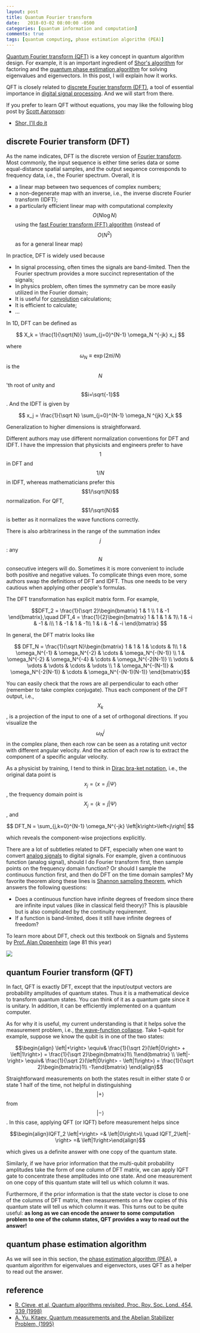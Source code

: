 ```yaml
---
layout: post
title: Quantum Fourier transform
date:   2018-03-02 08:00:00 -0500
categories: [quantum information and computation]
comments: true
tags: [quantum computing, phase estimation algorithm (PEA)]
---
```


[Quantum Fourier transform (QFT)](https://en.wikipedia.org/wiki/Quantum_Fourier_transform) is a key concept in quantum algorithm design.
For example, it is an important ingredient of [Shor's algorithm](https://en.wikipedia.org/wiki/Shor%27s_algorithm) for factoring and the [quantum phase estimation algorithm](https://en.wikipedia.org/wiki/Quantum_phase_estimation_algorithm) for solving eigenvalues and eigenvectors. In this post, I will explain how it works.

QFT is closely related to [discrete Fourier transform (DFT)](https://en.wikipedia.org/wiki/Discrete_Fourier_transform),
a tool of essential importance in [digital signal processing](https://en.wikipedia.org/wiki/Digital_signal_processing).
And we will start from there.

If you prefer to learn QFT without equations, you may like the following blog post by [Scott Aaronson](https://en.wikipedia.org/wiki/Scott_Aaronson):

* [Shor, I'll do it](https://www.scottaaronson.com/blog/?p=208)

## discrete Fourier transform (DFT)

As the name indicates, DFT is the discrete version of [Fourier transform](https://en.wikipedia.org/wiki/Fourier_transform).
Most commonly, the input sequence is either time series data or some equal-distance spatial samples,
and the output sequence corresponds to frequency data, i.e., the Fourier spectrum.
Overall, it is

* a linear map between two sequences of complex numbers;
* a non-degenerate map with an inverse, i.e., the inverse discrete Fourier transform (IDFT);
* a particularly efficient linear map with computational complexity $$O(N\log N)$$ using the [fast Fourier transform (FFT) algorithm](https://en.wikipedia.org/wiki/Fast_Fourier_transform) (instead of $$O(N^2)$$ as for a general linear map)

In practice, DFT is widely used because

* In signal processing, often times the signals are band-limited. Then the Fourier spectrum provides a more succinct representation of the signals;
* In physics problem, often times the symmetry can be more easily utilized in the Fourier domain;
* It is useful for [convolution](https://en.wikipedia.org/wiki/Convolution) calculations;
* It is efficient to calculate;
* ...

In 1D, DFT can be defined as

$$ X_k = \frac{1}{\sqrt{N}} \sum_{j=0}^{N-1} \omega_N ^{-jk} x_j $$

where $$\omega_N\equiv\exp(2\pi i/N)$$ is the $$N$$'th root of unity and $$i=\sqrt{-1}$$.
And the IDFT is given by

$$ x_j = \frac{1}{\sqrt N} \sum_{j=0}^{N-1} \omega_N ^{jk} X_k $$

Generalization to higher dimensions is straightforward.

Different authors may use different normalization conventions for DFT and IDFT.
I have the impression that physicists and engineers prefer to have $$1$$ in DFT and $$1/N$$ in IDFT,
whereas mathematicians prefer this $$1/\sqrt{N}$$ normalization.
For QFT, $$1/\sqrt{N}$$ is better as it normalizes the wave functions correctly.

There is also arbitrariness in the range of the summation index $$j$$:
any $$N$$ consecutive integers will do.
Sometimes it is more convenient to include both positive and negative values.
To complicate things even more, some authors swap the definitions of DFT and IDFT.
Thus one needs to be very cautious when applying other people's formulas.

The DFT transformation has explicit matrix form. For example,

$$DFT_2 = \frac{1}{\sqrt 2}\begin{bmatrix}
1 & 1 \\
1 & -1 
\end{bmatrix},\quad DFT_4 = \frac{1}{2}\begin{bmatrix}
1 & 1 & 1 & 1\\
1 & -i & -1 & i\\
1 & -1 & 1 & -1\\
1 & i & -1 & -i
\end{bmatrix}
$$

In general, the DFT matrix looks like

$$
DFT_N = \frac{1}{\sqrt N}\begin{bmatrix}
1 & 1 & 1 & \cdots & 1\\
1 & \omega_N^{-1} & \omega_N^{-2} & \cdots & \omega_N^{-(N-1)} \\
1 & \omega_N^{-2} & \omega_N^{-4} & \cdots & \omega_N^{-2(N-1)} \\
\vdots & \vdots & \vdots & \cdots & \vdots \\
1 & \omega_N^{-(N-1)} & \omega_N^{-2(N-1)} & \cdots & \omega_N^{-(N-1)(N-1)}
\end{bmatrix}$$

You can easily check that the rows are all perpendicular to each other (remember to take complex conjugate).
Thus each component of the DFT output, i.e., $$X_k$$, is a projection of the input to one of a set of orthogonal directions.
If you visualize the $$\omega_N^j$$ in the complex plane, then each row can be seen as a rotating unit vector with different angular velocity.
And the action of each row is to extract the component of a specific angular velocity.

As a physicist by training, I tend to think in [Dirac bra-ket notation](https://en.wikipedia.org/wiki/Bra%E2%80%93ket_notation), i.e.,
the original data point is $$x_j = \left<x=j|\Psi\right>$$,
the frequency domain point is $$X_j = \left<k=j|\Psi\right>$$, and

$$ DFT_N = \sum_{j,k=0}^{N-1} \omega_N^{-jk} \left|k\right>\left<j\right| $$

which reveals the component-wise projections explicitly.

There are a lot of subtleties related to DFT, especially when one want to convert [analog signals](https://en.wikipedia.org/wiki/Analog_signal) to digital signals.
For example, given a continuous function (analog signal), should I do Fourier transform first, then sample points on the frequency domain function?
Or should I sample the continuous function first, and then do DFT on the time domain samples?
My favorite theorem along these lines is [Shannon sampling theorem](https://en.wikipedia.org/wiki/Nyquist%E2%80%93Shannon_sampling_theorem), which answers the following questions:

* Does a continuous function have infinite degrees of freedom since there are infinite input values (like in classical field theory)? This is plausible but is also complicated by the continuity requirement.
* If a function is band-limited, does it still have infinite degrees of freedom?

To learn more about DFT, check out this textbook on Signals and Systems by [Prof. Alan Oppenheim](https://en.wikipedia.org/wiki/Alan_V._Oppenheim) (age 81 this year)

<a target="_blank"  href="https://www.amazon.com/gp/product/0138147574/ref=as_li_tl?ie=UTF8&camp=1789&creative=9325&creativeASIN=0138147574&linkCode=as2&tag=nosarthur2016-20&linkId=e129946e8d88aa21c0078670b39abce5"><img border="0" src="//ws-na.amazon-adsystem.com/widgets/q?_encoding=UTF8&MarketPlace=US&ASIN=0138147574&ServiceVersion=20070822&ID=AsinImage&WS=1&Format=_SL250_&tag=nosarthur2016-20" ></a><img src="//ir-na.amazon-adsystem.com/e/ir?t=nosarthur2016-20&l=am2&o=1&a=0138147574" width="1" height="1" border="0" alt="" style="border:none !important; margin:0px !important;" />

## quantum Fourier transform (QFT)

In fact, QFT is exactly DFT, except that the input/output vectors are probability amplitudes of quantum states.
Thus it is a mathematical device to transform quantum states.
You can think of it as a quantum gate since it is unitary. In addition, it can be efficiently implemented on a quantum computer.

As for why it is useful, my current understanding is that it helps solve the measurement problem, i.e., [the wave-function collapse](https://en.wikipedia.org/wiki/Wave_function_collapse).
Take 1-qubit for example, suppose we know the qubit is in one of the two states:

$$\begin{align}
\left|+\right> \equiv& \frac{1}{\sqrt 2}(\left|0\right> + \left|1\right>) = \frac{1}{\sqrt 2}\begin{bmatrix}1\\
1\end{bmatrix} \\
\left|-\right> \equiv& \frac{1}{\sqrt 2}(\left|0\right> - \left|1\right>) = \frac{1}{\sqrt 2}\begin{bmatrix}1\\
-1\end{bmatrix}
\end{align}$$

Straightforward measurements on both the states result in either state 0 or state 1 half of the time,
not helpful in distinguishing $$\left|+\right>$$ from $$\left|-\right>$$.
In this case, applying QFT (or IQFT) before measurement helps since

$$\begin{align}IQFT_2 \left|+\right> =& \left|0\right>\\ \quad IQFT_2\left|-\right> =& \left|1\right>\end{align}$$

which gives us a definite answer with one copy of the quantum state.

Similarly, if we have prior information that the multi-qubit probability amplitudes take the form of one column of DFT matrix,
we can apply IQFT gate to concentrate these amplitudes into one state.
And one measurement on one copy of this quantum state will tell us which column it was.

Furthermore, if the prior information is that the state vector is close to one of the columns of DFT matrix,
then measurements on a few copies of this quantum state will tell us which column it was.
This turns out to be quite useful: **as long as we can encode the answer to some computation problem to one of the column states, QFT provides a way to read out the answer!**

## quantum phase estimation algorithm

As we will see in this section, the [phase estimation algorithm (PEA)](https://en.wikipedia.org/wiki/Quantum_phase_estimation_algorithm), a quantum algorithm for eigenvalues and eigenvectors, uses QFT as a helper to read out the answer.

## reference
* [R. Cleve, et al, Quantum algorithms revisited, Proc. Roy. Soc. Lond. 454, 339 (1998)](https://arxiv.org/pdf/quant-ph/9708016.pdf)
* [A. Yu. Kitaev, Quantum measurements and the Abelian Stabilizer Problem, (1995)](https://arxiv.org/abs/quant-ph/9511026)
